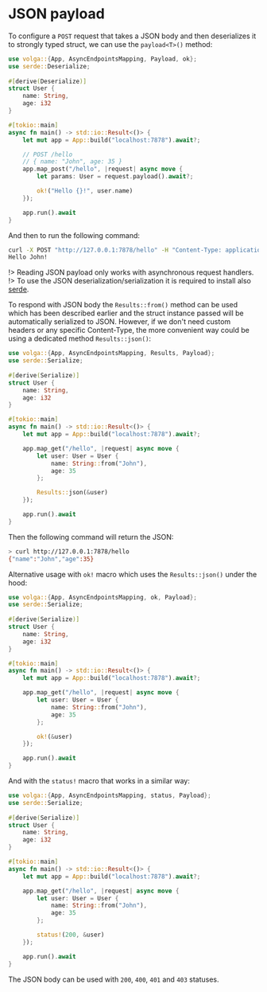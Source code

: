 # JSON payload

To configure a `POST` request that takes a JSON body and then deserializes it to strongly typed struct, we can use the `payload<T>()` method:
```rust
use volga::{App, AsyncEndpointsMapping, Payload, ok};
use serde::Deserialize;
 
#[derive(Deserialize)]
struct User {
    name: String,
    age: i32
}

#[tokio::main]
async fn main() -> std::io::Result<()> {
    let mut app = App::build("localhost:7878").await?;

    // POST /hello
    // { name: "John", age: 35 }
    app.map_post("/hello", |request| async move {
        let params: User = request.payload().await?;

        ok!("Hello {}!", user.name)
    });

    app.run().await
}
```
And then to run the following command:
```bash
curl -X POST "http://127.0.0.1:7878/hello" -H "Content-Type: application/json" -d "{ "name": "John", "age": 35 }"
Hello John!
```
!> Reading JSON payload only works with asynchronous request handlers.
!> To use the JSON deserialization/serialization it is required to install also [serde](https://crates.io/crates/serde_json/).

To respond with JSON body the `Results::from()` method can be used which has been described earlier and the struct instance passed will be automatically serialized to JSON. 
However, if we don't need custom headers or any specific Content-Type, the more convenient way could be using a dedicated method `Results::json()`:
```rust
use volga::{App, AsyncEndpointsMapping, Results, Payload};
use serde::Serialize;
 
#[derive(Serialize)]
struct User {
    name: String,
    age: i32
}

#[tokio::main]
async fn main() -> std::io::Result<()> {
    let mut app = App::build("localhost:7878").await?;

    app.map_get("/hello", |request| async move {
        let user: User = User {
            name: String::from("John"),
            age: 35
        };

        Results::json(&user)
    });

    app.run().await
}
```
Then the following command will return the JSON:
```bash
> curl http://127.0.0.1:7878/hello
{"name":"John","age":35}
```
Alternative usage with `ok!` macro which uses the `Results::json()` under the hood:
```rust
use volga::{App, AsyncEndpointsMapping, ok, Payload};
use serde::Serialize;
 
#[derive(Serialize)]
struct User {
    name: String,
    age: i32
}

#[tokio::main]
async fn main() -> std::io::Result<()> {
    let mut app = App::build("localhost:7878").await?;

    app.map_get("/hello", |request| async move {
        let user: User = User {
            name: String::from("John"),
            age: 35
        };

        ok!(&user)
    });

    app.run().await
}
```
And with the `status!` macro that works in a similar way:
```rust
use volga::{App, AsyncEndpointsMapping, status, Payload};
use serde::Serialize;
 
#[derive(Serialize)]
struct User {
    name: String,
    age: i32
}

#[tokio::main]
async fn main() -> std::io::Result<()> {
    let mut app = App::build("localhost:7878").await?;

    app.map_get("/hello", |request| async move {
        let user: User = User {
            name: String::from("John"),
            age: 35
        };

        status!(200, &user)
    });

    app.run().await
}
```
The JSON body can be used with `200`, `400`, `401` and `403` statuses.